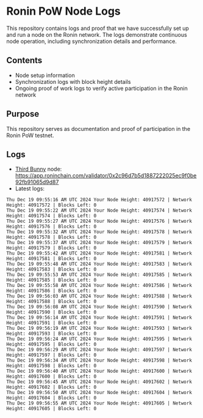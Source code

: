 # Ronin PoW Node Logs

This repository contains logs and proof that we have successfully set up and run a node on the Ronin network. The logs demonstrate continuous node operation, including synchronization details and performance.

## Contents

- Node setup information
- Synchronization logs with block height details
- Ongoing proof of work logs to verify active participation in the Ronin network

## Purpose

This repository serves as documentation and proof of participation in the Ronin PoW testnet.

## Logs

- [Third Bunny](https://thirdbunny.xyz/) node: https://app.roninchain.com/validator/0x2c96d7b5d1887222025ec9f0be92fb91065d9d87
- Latest logs:
```
Thu Dec 19 09:55:16 AM UTC 2024 Your Node Height: 40917572 | Network Height: 40917572 | Blocks Left: 0
Thu Dec 19 09:55:22 AM UTC 2024 Your Node Height: 40917574 | Network Height: 40917574 | Blocks Left: 0
Thu Dec 19 09:55:27 AM UTC 2024 Your Node Height: 40917576 | Network Height: 40917576 | Blocks Left: 0
Thu Dec 19 09:55:32 AM UTC 2024 Your Node Height: 40917578 | Network Height: 40917578 | Blocks Left: 0
Thu Dec 19 09:55:37 AM UTC 2024 Your Node Height: 40917579 | Network Height: 40917579 | Blocks Left: 0
Thu Dec 19 09:55:42 AM UTC 2024 Your Node Height: 40917581 | Network Height: 40917581 | Blocks Left: 0
Thu Dec 19 09:55:48 AM UTC 2024 Your Node Height: 40917583 | Network Height: 40917583 | Blocks Left: 0
Thu Dec 19 09:55:53 AM UTC 2024 Your Node Height: 40917585 | Network Height: 40917585 | Blocks Left: 0
Thu Dec 19 09:55:58 AM UTC 2024 Your Node Height: 40917586 | Network Height: 40917586 | Blocks Left: 0
Thu Dec 19 09:56:03 AM UTC 2024 Your Node Height: 40917588 | Network Height: 40917588 | Blocks Left: 0
Thu Dec 19 09:56:08 AM UTC 2024 Your Node Height: 40917590 | Network Height: 40917590 | Blocks Left: 0
Thu Dec 19 09:56:14 AM UTC 2024 Your Node Height: 40917591 | Network Height: 40917591 | Blocks Left: 0
Thu Dec 19 09:56:19 AM UTC 2024 Your Node Height: 40917593 | Network Height: 40917593 | Blocks Left: 0
Thu Dec 19 09:56:24 AM UTC 2024 Your Node Height: 40917595 | Network Height: 40917595 | Blocks Left: 0
Thu Dec 19 09:56:29 AM UTC 2024 Your Node Height: 40917597 | Network Height: 40917597 | Blocks Left: 0
Thu Dec 19 09:56:34 AM UTC 2024 Your Node Height: 40917598 | Network Height: 40917598 | Blocks Left: 0
Thu Dec 19 09:56:40 AM UTC 2024 Your Node Height: 40917600 | Network Height: 40917600 | Blocks Left: 0
Thu Dec 19 09:56:45 AM UTC 2024 Your Node Height: 40917602 | Network Height: 40917602 | Blocks Left: 0
Thu Dec 19 09:56:50 AM UTC 2024 Your Node Height: 40917604 | Network Height: 40917604 | Blocks Left: 0
Thu Dec 19 09:56:55 AM UTC 2024 Your Node Height: 40917605 | Network Height: 40917605 | Blocks Left: 0
```
